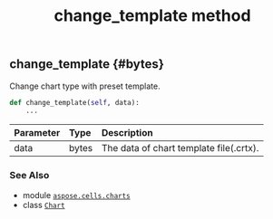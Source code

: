 ﻿---
title: change_template method
second_title: Aspose.Cells for Python via .NET API References
description: 
type: docs
weight: 30
url: /aspose.cells.charts/chart/change_template/
is_root: false
---

## change_template {#bytes}

Change chart type with preset template.



```python
def change_template(self, data):
    ...
```


| Parameter | Type | Description |
| :- | :- | :- |
| data | bytes | The data of chart template file(.crtx). |



### See Also
* module [`aspose.cells.charts`](../../)
* class [`Chart`](/cells/python-net/aspose.cells.charts/chart)
